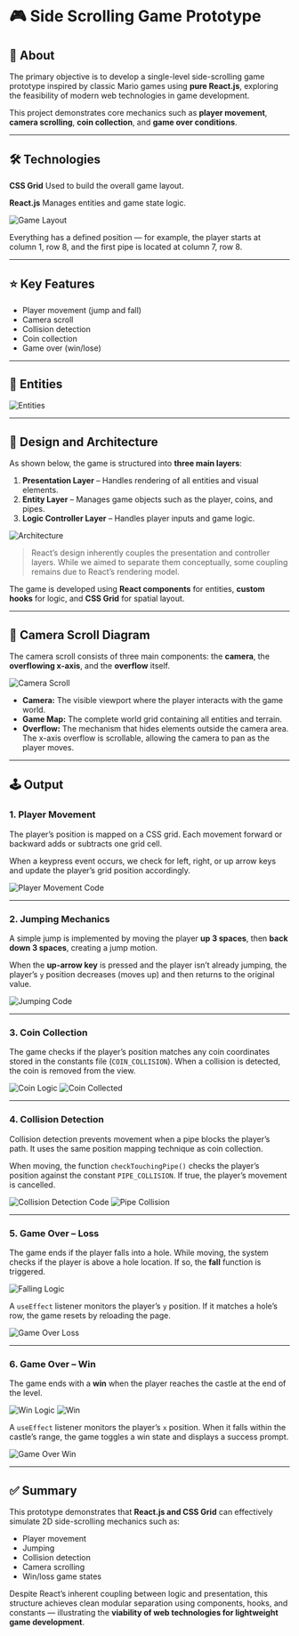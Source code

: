 # 🎮 Side Scrolling Game Prototype

## 🧩 About

The primary objective is to develop a single-level side-scrolling game prototype inspired by classic Mario games using **pure React.js**, exploring the feasibility of modern web technologies in game development.

This project demonstrates core mechanics such as **player movement**, **camera scrolling**, **coin collection**, and **game over conditions**.

---

## 🛠️ Technologies

**CSS Grid**
Used to build the overall game layout.

**React.js**
Manages entities and game state logic.

![Game Layout](image-1.png)

Everything has a defined position — for example, the player starts at column 1, row 8, and the first pipe is located at column 7, row 8.

---

## ⭐ Key Features

- Player movement (jump and fall)
- Camera scroll
- Collision detection
- Coin collection
- Game over (win/lose)

---

## 🧍 Entities

![Entities](entity.jpg)

---

## 🧱 Design and Architecture

As shown below, the game is structured into **three main layers**:

1. **Presentation Layer** – Handles rendering of all entities and visual elements.
2. **Entity Layer** – Manages game objects such as the player, coins, and pipes.
3. **Logic Controller Layer** – Handles player inputs and game logic.

![Architecture](./archtecture.jpg)

> React’s design inherently couples the presentation and controller layers. While we aimed to separate them conceptually, some coupling remains due to React’s rendering model.

The game is developed using **React components** for entities, **custom hooks** for logic, and **CSS Grid** for spatial layout.

---

## 🎥 Camera Scroll Diagram

The camera scroll consists of three main components: the **camera**, the **overflowing x-axis**, and the **overflow** itself.

![Camera Scroll](./camera.jpg)

- **Camera:** The visible viewport where the player interacts with the game world.
- **Game Map:** The complete world grid containing all entities and terrain.
- **Overflow:** The mechanism that hides elements outside the camera area. The x-axis overflow is scrollable, allowing the camera to pan as the player moves.

---

## 🕹️ Output

### 1. Player Movement

The player’s position is mapped on a CSS grid.
Each movement forward or backward adds or subtracts one grid cell.

When a keypress event occurs, we check for left, right, or up arrow keys and update the player’s grid position accordingly.

![Player Movement Code](./player_movement.jpg)

---

### 2. Jumping Mechanics

A simple jump is implemented by moving the player **up 3 spaces**, then **back down 3 spaces**, creating a jump motion.

When the **up-arrow key** is pressed and the player isn’t already jumping, the player’s `y` position decreases (moves up) and then returns to the original value.

![Jumping Code](image-3.png)

---

### 3. Coin Collection

The game checks if the player’s position matches any coin coordinates stored in the constants file (`COIN_COLLISION`).
When a collision is detected, the coin is removed from the view.

![Coin Logic](image-5.png)
![Coin Collected](image-6.png)

---

### 4. Collision Detection

Collision detection prevents movement when a pipe blocks the player’s path.
It uses the same position mapping technique as coin collection.

When moving, the function `checkTouchingPipe()` checks the player’s position against the constant `PIPE_COLLISION`.
If true, the player’s movement is cancelled.

![Collision Detection Code](image-2.png)
![Pipe Collision](image-7.png)

---

### 5. Game Over – Loss

The game ends if the player falls into a hole.
While moving, the system checks if the player is above a hole location. If so, the **fall** function is triggered.

![Falling Logic](image-8.png)

A `useEffect` listener monitors the player’s `y` position.
If it matches a hole’s row, the game resets by reloading the page.

![Game Over Loss](image-9.png)

---

### 6. Game Over – Win

The game ends with a **win** when the player reaches the castle at the end of the level.

![Win Logic](image-10.png)
![Win](image-12.png)

A `useEffect` listener monitors the player’s `x` position.
When it falls within the castle’s range, the game toggles a win state and displays a success prompt.

![Game Over Win](image-11.png)

---

## ✅ Summary

This prototype demonstrates that **React.js and CSS Grid** can effectively simulate 2D side-scrolling mechanics such as:

- Player movement
- Jumping
- Collision detection
- Camera scrolling
- Win/loss game states

Despite React’s inherent coupling between logic and presentation, this structure achieves clean modular separation using components, hooks, and constants — illustrating the **viability of web technologies for lightweight game development**.
